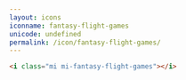 ```yaml
---
layout: icons
iconname: fantasy-flight-games
unicode: undefined
permalink: /icon/fantasy-flight-games/
---
```


``` html
<i class="mi mi-fantasy-flight-games"></i>
```
